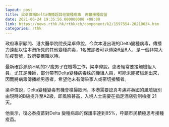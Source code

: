 ```yaml
---
layout: post
title: 梁卓偉稱Delta傳播超其他變種病毒　再籲接種疫苗
date: 2021-06-24 19:35:56.000000000 +08:00
link: https://news.rthk.hk/rthk/ch/component/k2/1597554-20210624.htm
categories: rthk
---
```


政府專家顧問、港大醫學院院長梁卓偉說，今次本港出現的Delta變種病毒，傳播力遠超以往本港所見的其他變種病毒，1名確診者可以傳染6至8人，是一個非常大防疫警號，政府要嚴陣以待。

最新確診源頭不明的27歲男子在機場工作，梁卓偉說，患者經常要接觸機組人員，尤其是機師，部分帶有Delta變種病毒株的機組人員，可能未能被檢測出來，因而將病毒傳播給男患者，希望他未有傳染家人或密切接觸者。

梁卓偉說，Delta變種變毒有機會橫掃歐洲，本港需要認真考慮將英國的風險級別由現時的B級提升至A2級，即風險甚高，入境人士需要在指定酒店強制檢疫 21 天。

他表示，復必泰疫苗對Delta 變種病毒的保護率達到85%，呼籲市民積極思考接種疫苗。
